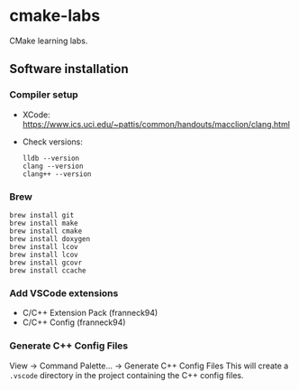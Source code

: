 # cmake-labs

CMake learning labs.

## Software installation

### Compiler setup

- XCode: <https://www.ics.uci.edu/~pattis/common/handouts/macclion/clang.html>
- Check versions:

  ```shell
  lldb --version
  clang --version
  clang++ --version
  ```

### Brew

```shell
brew install git
brew install make
brew install cmake
brew install doxygen
brew install lcov
brew install lcov
brew install gcovr
brew install ccache
```

### Add VSCode extensions

- C/C++ Extension Pack (franneck94)
- C/C++ Config (franneck94)

### Generate C++ Config Files

View -> Command Palette... -> Generate C++ Config Files
This will create a `.vscode` directory in the project containing the C++ config files.
